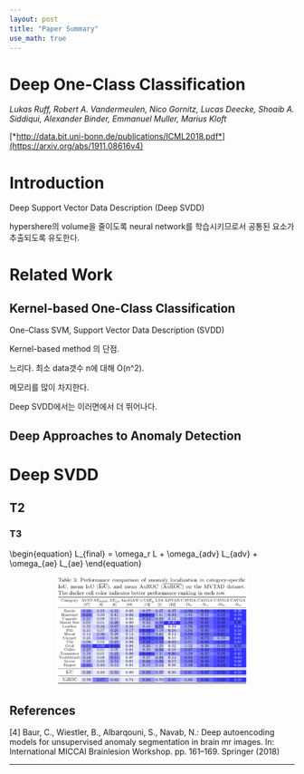 ```yaml
---
layout: post
title: "Paper Summary"
use_math: true
---
```


# Deep One-Class Classification

*Lukas Ruff, Robert A. Vandermeulen, Nico Gornitz, Lucas Deecke, Shoaib A. Siddiqui, Alexander Binder, Emmanuel Muller, Marius Kloft*

[*http://data.bit.uni-bonn.de/publications/ICML2018.pdf*](https://arxiv.org/abs/1911.08616v4)

<!--작성일자 : 201205 -->

# Introduction



Deep Support Vector Data Description (Deep SVDD)

hypershere의 volume을 줄이도록 neural network를 학습시키므로서 공통된 요소가 추출되도록 유도한다.



# Related Work

## Kernel-based One-Class Classification

One-Class SVM, Support Vector Data Description (SVDD)

Kernel-based method 의 단점.

느리다. 최소 data갯수 n에 대해 O(n^2).

메모리를 많이 차지한다.

Deep SVDD에서는 이러면에서 더 뛰어나다.



## Deep Approaches to Anomaly Detection





# Deep SVDD





## T2

### T3



\begin{equation}
    L\_{final} = \omega\_r L + \omega\_{adv} L\_{adv} + \omega\_{ae} L\_{ae}
\end{equation}






<center>
<figure>
<img src="/assets/2020-10-26-Attention Guided Anomaly Localization in Images/Untitled%202.png" alt="Untitled" style="width:80%">
<figcaption></figcaption>
</figure>
</center>



## References

[4] Baur, C., Wiestler, B., Albarqouni, S., Navab, N.: Deep autoencoding models for unsupervised anomaly segmentation in brain mr images. In: International MICCAI Brainlesion Workshop. pp. 161–169. Springer (2018)


---
<!--
Our method, Deep Support Vector Data Description (Deep SVDD), trains a neural network while minimizing the volume of a hypersphere that encloses the network representations of the data (see Figure 1)



However, with Deep SVDD we learn useful feature representations of the data together with the one-class classification objective.



Given some training data $\mathcal{D}_{n}=\left\{\boldsymbol{x}_{1}, \ldots, \boldsymbol{x}_{n}\right\}$ , we define the soft-boundary Deep SVDD objective as









-->